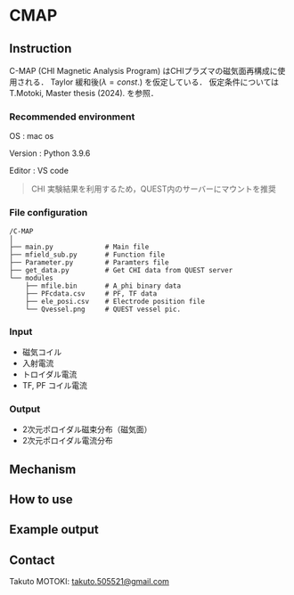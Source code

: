 # CMAP

## Instruction
C-MAP (CHI Magnetic Analysis Program) はCHIプラズマの磁気面再構成に使用される．
Taylor 緩和後($\lambda=const.$) を仮定している．
仮定条件については T.Motoki, Master thesis (2024). を参照．

### Recommended environment
OS : mac os 

Version : Python 3.9.6

Editor : VS code

> CHI 実験結果を利用するため，QUEST内のサーバーにマウントを推奨

### File configuration
    /C-MAP
    │
    ├── main.py             # Main file
    ├── mfield_sub.py       # Function file
    ├── Parameter.py        # Paramters file
    ├── get_data.py         # Get CHI data from QUEST server
    └── modules
        ├── mfile.bin       # A_phi binary data
        ├── PFcdata.csv     # PF, TF data
        ├── ele_posi.csv    # Electrode position file
        └── Qvessel.png     # QUEST vessel pic.



### Input
- 磁気コイル
- 入射電流
- トロイダル電流
- TF, PF コイル電流

### Output
- 2次元ポロイダル磁束分布（磁気面）
- 2次元ポロイダル電流分布


## Mechanism


## How to use


## Example output

## Contact
Takuto MOTOKI: takuto.505521@gmail.com